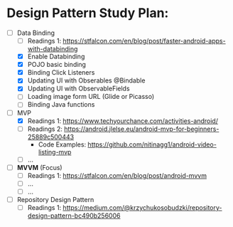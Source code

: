 # Design Pattern Study Plan:
- [ ] Data Binding
	- [ ] Readings 1: https://stfalcon.com/en/blog/post/faster-android-apps-with-databinding
	- [x] Enable Databinding
	- [x] POJO basic binding
	- [x] Binding Click Listeners
	- [x] Updating UI with Obserables @Bindable
	- [x] Updating UI with ObservableFields
	- [ ] Loading image form URL (Glide or Picasso)
	- [ ] Binding Java functions
- [ ] MVP
	- [x] Readings 1: https://www.techyourchance.com/activities-android/
	- [ ] Readings 2: https://android.jlelse.eu/android-mvp-for-beginners-25889c500443
		- Code Examples: https://github.com/nitinagg1/android-video-listing-mvp
	- [ ] ...
- [ ] __MVVM__ (Focus)
	- [ ] Readings 1: https://stfalcon.com/en/blog/post/android-mvvm
	- [ ] ...
	- [ ] ...

- [ ] Repository Design Pattern
	- [ ] Readings 1: https://medium.com/@krzychukosobudzki/repository-design-pattern-bc490b256006